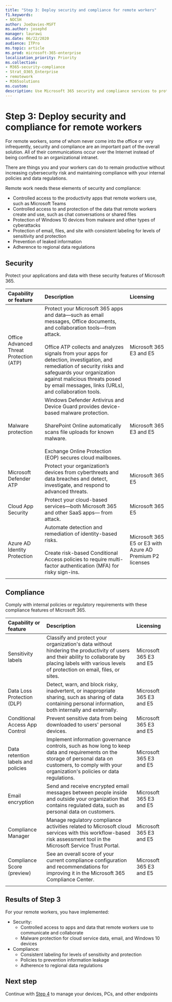 ```yaml
---
title: "Step 3: Deploy security and compliance for remote workers"
f1.keywords:
- NOCSH
author: JoeDavies-MSFT
ms.author: josephd
manager: laurawi
ms.date: 06/22/2020
audience: ITPro
ms.topic: article
ms.prod: microsoft-365-enterprise
localization_priority: Priority
ms.collection: 
- M365-security-compliance
- Strat_O365_Enterprise
- remotework
- M365solutions
ms.custom:
description: Use Microsoft 365 security and compliance services to protect your apps, data, and devices for remote workers.
---
```


# Step 3: Deploy security and compliance for remote workers

For remote workers, some of whom never come into the office or very infrequently, security and compliance are an important part of the overall solution. All of their communications occur over the Internet instead of being confined to an organizational intranet. 

There are things you and your workers can do to remain productive without increasing cybersecurity risk and maintaining compliance with your internal policies and data regulations.

Remote work needs these elements of security and compliance:

- Controlled access to the productivity apps that remote workers use, such as Microsoft Teams 
- Controlled access to and protection of the data that remote workers create and use, such as chat conversations or shared files
- Protection of Windows 10 devices from malware and other types of cyberattacks
- Protection of email, files, and site with consistent labeling for levels of sensitivity and protection
- Prevention of leaked information
- Adherence to regional data regulations

## Security

Protect your applications and data with these security features of Microsoft 365.

| Capability or feature | Description | Licensing |
|:-------|:-----|:-------|
| Office Advanced Threat Protection (ATP) | Protect your Microsoft 365 apps and data—such as email messages, Office documents, and collaboration tools—from attack. <br><br> Office ATP collects and analyzes signals from your apps for detection, investigation, and remediation of security risks and safeguards your organization against malicious threats posed by email messages, links (URLs), and collaboration tools. | Microsoft 365 E3 and E5 | 
| Malware protection | ‎Windows Defender Antivirus and Device Guard provides device-based malware protection. <br><br> SharePoint‎ Online automatically scans file uploads for known malware. ‎<br><br> Exchange Online Protection‎ (‎EOP‎) secures cloud mailboxes. | Microsoft 365 E3 and E5 |
| Microsoft Defender ATP | Protect your organization’s devices from cyberthreats and data breaches and detect, investigate, and respond to advanced threats. | Microsoft 365 E5 |
| Cloud App Security | Protect your cloud-based services—both Microsoft 365 and other SaaS apps— from attack. | Microsoft 365 E5 |
| Azure AD Identity Protection	| Automate detection and remediation of identity-based risks. <br><br>Create risk-based Conditional Access policies to require multi-factor authentication (MFA) for risky sign-ins. | Microsoft 365 E5 or E3 with Azure AD Premium P2 licenses |
||||

## Compliance

Comply with internal policies or regulatory requirements with these compliance features of Microsoft 365.

| Capability or feature | Description | Licensing |
|:-------|:-----|:-------|
| Sensitivity labels | Classify and protect your organization's data without hindering the productivity of users and their ability to collaborate by placing labels with various levels of protection on email, files, or sites. | Microsoft 365 E3 and E5 |
| Data Loss Protection (DLP) | Detect, warn, and block risky, inadvertent, or inappropriate sharing, such as sharing of data containing personal information, both internally and externally. | Microsoft 365 E3 and E5 | 
| Conditional Access App Control | Prevent sensitive data from being downloaded to users' personal devices. | Microsoft 365 E3 and E5 |
| Data retention labels and policies | Implement information governance controls, such as how long to keep data and requirements on the storage of personal data on customers, to comply with your organization's policies or data regulations. | Microsoft 365 E3 and E5 |
| Email encryption | Send and receive encrypted email messages between people inside and outside your organization that contains regulated data, such as personal data on customers. | Microsoft 365 E3 and E5 |
| Compliance Manager | Manage regulatory compliance activities related to Microsoft cloud services with this workflow-based risk assessment tool in the Microsoft Service Trust Portal. | Microsoft 365 E3 and E5 |
| Compliance Score (preview) | See an overall score of your current compliance configuration and recommendations for improving it in the Microsoft 365 Compliance Center. | Microsoft 365 E3 and E5 |
||||

## Results of Step 3

For your remote workers, you have implemented:

- Security:
  - Controlled access to apps and data that remote workers use to communicate and collaborate
  - Malware protection for cloud service data, email, and Windows 10 devices 
- Compliance:
  - Consistent labeling for levels of sensitivity and protection
  - Policies to prevention information leakage
  - Adherence to regional data regulations

## Next step

Continue with [Step 4](empower-people-to-work-remotely-manage-endpoints.md) to manage your devices, PCs, and other endpoints
